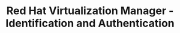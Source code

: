---
permalink: /product-documents/rhvm/nist-800-53/ia/
layout: control_family
title: Red Hat Virtualization Manager - Identification and Authentication
category: Product Documents
lead: |
  Control responses for NIST 800-53 rev4.
subnav:
  data: components.rhvm.satisfies
  href: ['#%', control_key]
  text: control_key
product_info:
  name: Red Hat Virtualization Manager
  opencontrol_component: rhvm
  control_family_shorthand: IA
---